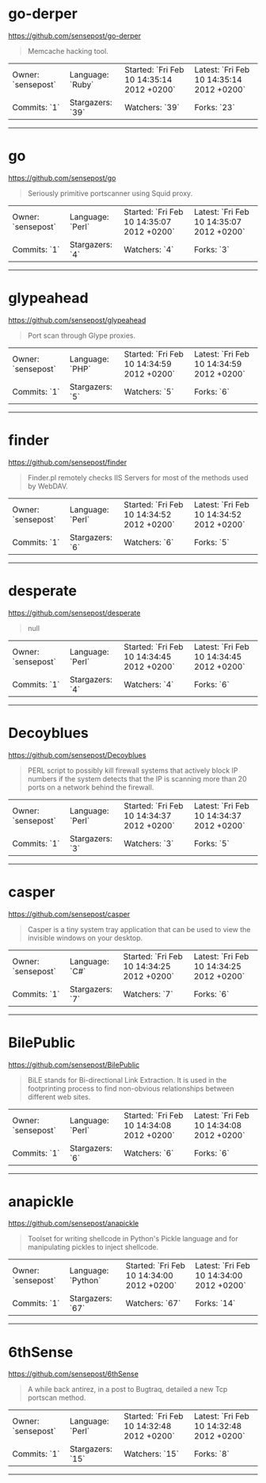 # go-derper

https://github.com/sensepost/go-derper
<blockquote>
Memcache hacking tool.
</blockquote>

<table>
<tr><td>Owner: `sensepost`</td>
    <td>Language: `Ruby`</td>
    <td>Started: `Fri Feb 10 14:35:14 2012 +0200`</td>
    <td>Latest: `Fri Feb 10 14:35:14 2012 +0200`</td></tr>
<tr><td>Commits: `1`</td>
    <td>Stargazers: `39`</td>
    <td>Watchers: `39`</td>
    <td>Forks: `23`</td></tr>
</table>

---

# go

https://github.com/sensepost/go
<blockquote>
Seriously primitive portscanner using Squid proxy.
</blockquote>

<table>
<tr><td>Owner: `sensepost`</td>
    <td>Language: `Perl`</td>
    <td>Started: `Fri Feb 10 14:35:07 2012 +0200`</td>
    <td>Latest: `Fri Feb 10 14:35:07 2012 +0200`</td></tr>
<tr><td>Commits: `1`</td>
    <td>Stargazers: `4`</td>
    <td>Watchers: `4`</td>
    <td>Forks: `3`</td></tr>
</table>

---

# glypeahead

https://github.com/sensepost/glypeahead
<blockquote>
Port scan through Glype proxies.
</blockquote>

<table>
<tr><td>Owner: `sensepost`</td>
    <td>Language: `PHP`</td>
    <td>Started: `Fri Feb 10 14:34:59 2012 +0200`</td>
    <td>Latest: `Fri Feb 10 14:34:59 2012 +0200`</td></tr>
<tr><td>Commits: `1`</td>
    <td>Stargazers: `5`</td>
    <td>Watchers: `5`</td>
    <td>Forks: `6`</td></tr>
</table>

---

# finder

https://github.com/sensepost/finder
<blockquote>
Finder.pl remotely checks IIS Servers for most of the methods used by WebDAV.
</blockquote>

<table>
<tr><td>Owner: `sensepost`</td>
    <td>Language: `Perl`</td>
    <td>Started: `Fri Feb 10 14:34:52 2012 +0200`</td>
    <td>Latest: `Fri Feb 10 14:34:52 2012 +0200`</td></tr>
<tr><td>Commits: `1`</td>
    <td>Stargazers: `6`</td>
    <td>Watchers: `6`</td>
    <td>Forks: `5`</td></tr>
</table>

---

# desperate

https://github.com/sensepost/desperate
<blockquote>
null
</blockquote>

<table>
<tr><td>Owner: `sensepost`</td>
    <td>Language: `Perl`</td>
    <td>Started: `Fri Feb 10 14:34:45 2012 +0200`</td>
    <td>Latest: `Fri Feb 10 14:34:45 2012 +0200`</td></tr>
<tr><td>Commits: `1`</td>
    <td>Stargazers: `4`</td>
    <td>Watchers: `4`</td>
    <td>Forks: `6`</td></tr>
</table>

---

# Decoyblues

https://github.com/sensepost/Decoyblues
<blockquote>
PERL script to possibly kill firewall systems that actively block IP numbers if the system detects that the IP is scanning more than 20 ports on a network behind the firewall.
</blockquote>

<table>
<tr><td>Owner: `sensepost`</td>
    <td>Language: `Perl`</td>
    <td>Started: `Fri Feb 10 14:34:37 2012 +0200`</td>
    <td>Latest: `Fri Feb 10 14:34:37 2012 +0200`</td></tr>
<tr><td>Commits: `1`</td>
    <td>Stargazers: `3`</td>
    <td>Watchers: `3`</td>
    <td>Forks: `5`</td></tr>
</table>

---

# casper

https://github.com/sensepost/casper
<blockquote>
Casper is a tiny system tray application that can be used to view the invisible windows on your desktop.
</blockquote>

<table>
<tr><td>Owner: `sensepost`</td>
    <td>Language: `C#`</td>
    <td>Started: `Fri Feb 10 14:34:25 2012 +0200`</td>
    <td>Latest: `Fri Feb 10 14:34:25 2012 +0200`</td></tr>
<tr><td>Commits: `1`</td>
    <td>Stargazers: `7`</td>
    <td>Watchers: `7`</td>
    <td>Forks: `6`</td></tr>
</table>

---

# BilePublic

https://github.com/sensepost/BilePublic
<blockquote>
BiLE stands for Bi-directional Link Extraction. It is used in the footprinting process to find non-obvious relationships between different web sites.
</blockquote>

<table>
<tr><td>Owner: `sensepost`</td>
    <td>Language: `Perl`</td>
    <td>Started: `Fri Feb 10 14:34:08 2012 +0200`</td>
    <td>Latest: `Fri Feb 10 14:34:08 2012 +0200`</td></tr>
<tr><td>Commits: `1`</td>
    <td>Stargazers: `6`</td>
    <td>Watchers: `6`</td>
    <td>Forks: `6`</td></tr>
</table>

---

# anapickle

https://github.com/sensepost/anapickle
<blockquote>
Toolset for writing shellcode in Python's Pickle language and for manipulating pickles to inject shellcode.
</blockquote>

<table>
<tr><td>Owner: `sensepost`</td>
    <td>Language: `Python`</td>
    <td>Started: `Fri Feb 10 14:34:00 2012 +0200`</td>
    <td>Latest: `Fri Feb 10 14:34:00 2012 +0200`</td></tr>
<tr><td>Commits: `1`</td>
    <td>Stargazers: `67`</td>
    <td>Watchers: `67`</td>
    <td>Forks: `14`</td></tr>
</table>

---

# 6thSense

https://github.com/sensepost/6thSense
<blockquote>
A while back antirez, in a post to Bugtraq, detailed a new Tcp portscan method.
</blockquote>

<table>
<tr><td>Owner: `sensepost`</td>
    <td>Language: `Perl`</td>
    <td>Started: `Fri Feb 10 14:32:48 2012 +0200`</td>
    <td>Latest: `Fri Feb 10 14:32:48 2012 +0200`</td></tr>
<tr><td>Commits: `1`</td>
    <td>Stargazers: `15`</td>
    <td>Watchers: `15`</td>
    <td>Forks: `8`</td></tr>
</table>

---

